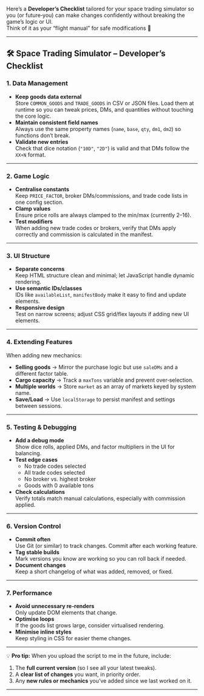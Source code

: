 Here’s a **Developer’s Checklist** tailored for your space trading simulator so you (or future‑you) can make changes confidently without breaking the game’s logic or UI.  
Think of it as your “flight manual” for safe modifications 🚀  

---

## 🛠 Space Trading Simulator – Developer’s Checklist

### 1. **Data Management**
- **Keep goods data external**  
  Store `COMMON_GOODS` and `TRADE_GOODS` in CSV or JSON files. Load them at runtime so you can tweak prices, DMs, and quantities without touching the core logic.
- **Maintain consistent field names**  
  Always use the same property names (`name`, `base`, `qty`, `dm1`, `dm2`) so functions don’t break.
- **Validate new entries**  
  Check that dice notation (`"10D"`, `"2D"`) is valid and that DMs follow the `XX+N` format.

---

### 2. **Game Logic**
- **Centralise constants**  
  Keep `PRICE_FACTOR`, broker DMs/commissions, and trade code lists in one config section.
- **Clamp values**  
  Ensure price rolls are always clamped to the min/max (currently 2–16).
- **Test modifiers**  
  When adding new trade codes or brokers, verify that DMs apply correctly and commission is calculated in the manifest.

---

### 3. **UI Structure**
- **Separate concerns**  
  Keep HTML structure clean and minimal; let JavaScript handle dynamic rendering.
- **Use semantic IDs/classes**  
  IDs like `availableList`, `manifestBody` make it easy to find and update elements.
- **Responsive design**  
  Test on narrow screens; adjust CSS grid/flex layouts if adding new UI elements.

---

### 4. **Extending Features**
When adding new mechanics:
- **Selling goods** → Mirror the purchase logic but use `saleDMs` and a different factor table.
- **Cargo capacity** → Track a `maxTons` variable and prevent over‑selection.
- **Multiple worlds** → Store `market` as an array of markets keyed by system name.
- **Save/Load** → Use `localStorage` to persist manifest and settings between sessions.

---

### 5. **Testing & Debugging**
- **Add a debug mode**  
  Show dice rolls, applied DMs, and factor multipliers in the UI for balancing.
- **Test edge cases**  
  - No trade codes selected  
  - All trade codes selected  
  - No broker vs. highest broker  
  - Goods with 0 available tons
- **Check calculations**  
  Verify totals match manual calculations, especially with commission applied.

---

### 6. **Version Control**
- **Commit often**  
  Use Git (or similar) to track changes. Commit after each working feature.
- **Tag stable builds**  
  Mark versions you know are working so you can roll back if needed.
- **Document changes**  
  Keep a short changelog of what was added, removed, or fixed.

---

### 7. **Performance**
- **Avoid unnecessary re‑renders**  
  Only update DOM elements that change.
- **Optimise loops**  
  If the goods list grows large, consider virtualised rendering.
- **Minimise inline styles**  
  Keep styling in CSS for easier theme changes.

---

💡 **Pro tip:** When you upload the script to me in the future, include:
1. The **full current version** (so I see all your latest tweaks).
2. A **clear list of changes** you want, in priority order.
3. Any **new rules or mechanics** you’ve added since we last worked on it.

---
